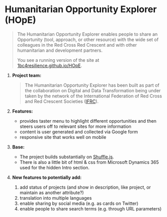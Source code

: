 # Humanitarian Opportunity Explorer (HOpE)
>The Humanitarian Opportunity Explorer enables people to share an Opportunity (tool, approach, or other resource) with the wide set of colleagues in the Red Cross Red Crescent and with other humanitarian and development partners.
>
>You see a running version of the site at [1bc4resilience.github.io/HOpE](https://1bc4resilience.github.io/HOpE/).
  
1. **Project team:**
   > The Humanitarian Opportunity Explorer has been built as part of the collaboration on Digital and Data Transformation being under taken by the network of the International Federation of Red Cross and Red Crescent Societies ([IFRC](http://www.ifrc.org)).
  
1. **Features:**
   + provides taster menu to highlight different opportunities and then steers users off to relevant sites for more information
   + content is user generated and collected via Google form
   + responsive site that works well on mobile
  
1. **Base:**
   + The project builds substantially on [Shuffle.js](https://vestride.github.io/Shuffle).
   + There is also a little bit of html & css from Microsoft Dynamics 365 used for the hidden Intro section.
  
1. **New features to potentially add:**
   1. add status of projects (and show in description, like project, or maintain as another attribute?)
   1. translation into multiple languages
   1. enable sharing by social media (e.g. as cards on Twitter)
   1. enable people to share search terms (e.g. through URL parameters)


